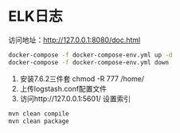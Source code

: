 # ELK日志

访问地址：http://127.0.0.1:8080/doc.html 

```bash
docker-compose -f docker-compose-env.yml up -d  
docker-compose -f docker-compose-env.yml down
```

1. 安装7.6.2三件套  chmod -R 777 /home/
2. 上传logstash.conf配置文件
3. 访问http://127.0.0.1:5601/ 设置索引

```bash
mvn clean compile
mvn clean package
```
